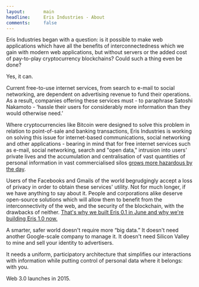 ```yaml
---
layout:       main
headline:     Eris Industries - About
comments:     false
---
```


Eris Industries began with a question: is it possible to make web applications which have all the benefits of interconnectedness which we gain with modern web applications, but without servers or the added cost of pay-to-play cryptocurrency blockchains? Could such a thing even be done? 

Yes, it can. 

Current free-to-use internet services, from search to e-mail to social networking, are dependent on advertising revenue to fund their operations. As a result, companies offering these services must - to paraphrase Satoshi Nakamoto - ‘hassle their users for considerably more information than they would otherwise need.’ 

Where cryptocurrencies like Bitcoin were designed to solve this problem in relation to point-of-sale and banking transactions, Eris Industries is working on solving this issue for internet-based communications, social networking and other applications - bearing in mind that for free internet services such as e-mail, social networking, search and "open data," intrusion into users' private lives and the accumulation and centralisation of vast quantities of personal information in vast commercialised silos [grows more hazardous by the day](http://www.csoonline.com/article/2130877/data-protection/the-15-worst-data-security-breaches-of-the-21st-century.html).

Users of the Facebooks and Gmails of the world begrudgingly accept a loss of privacy in order to obtain these services' utility. Not for much longer, if we have anything to say about it. People and corporations alike deserve open-source solutions which will allow them to benefit from the interconnectivity of the web, and the security of the blockchain, with the drawbacks of neither.  [That's why we built Eris 0.1 in June and why we're building Eris 1.0 now.](https://eris.projectdouglas.org/bounty_submission.html) 

A smarter, safer world doesn't require more “big data.” It doesn't need another Google-scale company to manage it. It doesn't need Silicon Valley to mine and sell your identity to advertisers. 

It needs a uniform, participatory architecture that simplifies our interactions with information while putting control of personal data where it belongs: with you. 

Web 3.0 launches in 2015. 
